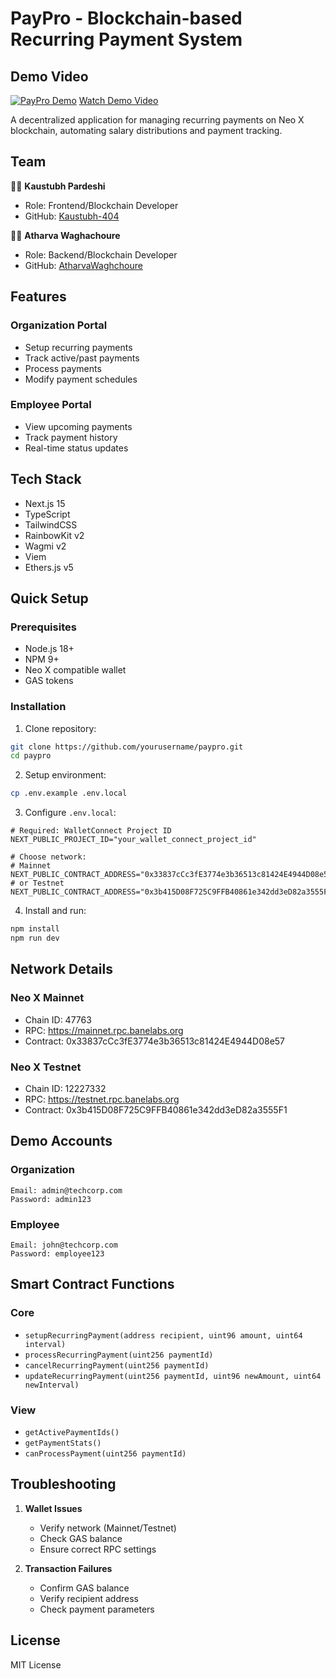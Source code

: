 # PayPro - Blockchain-based Recurring Payment System

## Demo Video
[![PayPro Demo](https://img.youtube.com/vi/mhJvtpuE5VI/0.jpg)](https://www.youtube.com/watch?v=mhJvtpuE5VI)
[Watch Demo Video](https://www.youtube.com/watch?v=mhJvtpuE5VI)

A decentralized application for managing recurring payments on Neo X blockchain, automating salary distributions and payment tracking.

## Team
👨‍💻 **Kaustubh Pardeshi**
- Role: Frontend/Blockchain Developer
- GitHub: [Kaustubh-404](https://github.com/Kaustubh-404)

👨‍💻 **Atharva Waghachoure**
- Role: Backend/Blockchain Developer
- GitHub: [AtharvaWaghchoure](https://github.com/AtharvaWaghchoure)

## Features

### Organization Portal
- Setup recurring payments
- Track active/past payments
- Process payments
- Modify payment schedules

### Employee Portal
- View upcoming payments
- Track payment history
- Real-time status updates

## Tech Stack
- Next.js 15
- TypeScript
- TailwindCSS
- RainbowKit v2
- Wagmi v2
- Viem
- Ethers.js v5

## Quick Setup

### Prerequisites
- Node.js 18+
- NPM 9+
- Neo X compatible wallet
- GAS tokens

### Installation

1. Clone repository:
```bash
git clone https://github.com/yourusername/paypro.git
cd paypro
```

2. Setup environment:
```bash
cp .env.example .env.local
```

3. Configure `.env.local`:
```env
# Required: WalletConnect Project ID
NEXT_PUBLIC_PROJECT_ID="your_wallet_connect_project_id"

# Choose network:
# Mainnet
NEXT_PUBLIC_CONTRACT_ADDRESS="0x33837cCc3fE3774e3b36513c81424E4944D08e57"
# or Testnet
NEXT_PUBLIC_CONTRACT_ADDRESS="0x3b415D08F725C9FFB40861e342dd3eD82a3555F1"
```

4. Install and run:
```bash
npm install
npm run dev
```

## Network Details

### Neo X Mainnet
- Chain ID: 47763
- RPC: https://mainnet.rpc.banelabs.org
- Contract: 0x33837cCc3fE3774e3b36513c81424E4944D08e57

### Neo X Testnet
- Chain ID: 12227332
- RPC: https://testnet.rpc.banelabs.org
- Contract: 0x3b415D08F725C9FFB40861e342dd3eD82a3555F1

## Demo Accounts

### Organization
```
Email: admin@techcorp.com
Password: admin123
```

### Employee
```
Email: john@techcorp.com
Password: employee123
```

## Smart Contract Functions

### Core
- `setupRecurringPayment(address recipient, uint96 amount, uint64 interval)`
- `processRecurringPayment(uint256 paymentId)`
- `cancelRecurringPayment(uint256 paymentId)`
- `updateRecurringPayment(uint256 paymentId, uint96 newAmount, uint64 newInterval)`

### View
- `getActivePaymentIds()`
- `getPaymentStats()`
- `canProcessPayment(uint256 paymentId)`

## Troubleshooting

1. **Wallet Issues**
   - Verify network (Mainnet/Testnet)
   - Check GAS balance
   - Ensure correct RPC settings

2. **Transaction Failures**
   - Confirm GAS balance
   - Verify recipient address
   - Check payment parameters

## License
MIT License
